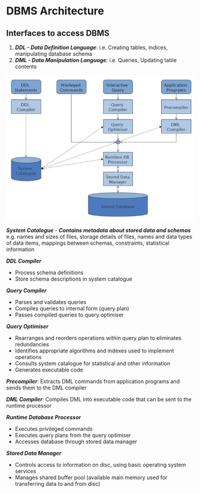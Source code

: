 # DBMS Architecture
## Interfaces to access DBMS
1. **_DDL - Data Definition Language_**: i.e. Creating tables, indices, manipulating database schema
2. **_DML - Data Manipulation Language_**: i.e. Queries, Updating table contents

![](https://github.com/werdnakof/DatabaseNotes/blob/master/images/DBMS-components.png?raw=true)

**_System Catalogue_** - **_Contains metadata about stored data and schemas_** e.g. names and sizes of files, storage details of files, names and data types of data items, mappings between schemas, constraints, statistical information

**_DDL Compiler_**
- Process schema definitions
- Store schema descriptions in system catalogue

**_Query Compiler_**
- Parses and validates queries
- Compiles queries to internal form (query plan)
- Passes compiled queries to query optimiser

**_Query Optimiser_**
- Rearranges and reorders operations within query plan to eliminates redundancies
- Identifies appropriate algorithms and indexes used to implement operations
- Consults system catalogue for statistical and other information
- Generates executable code

**_Precompiler_**: Extracts DML commands from application programs and sends them to the DML compiler

**_DML Compiler_**: Compiles DML into executable code that can be sent to the runtime processor

**_Runtime Database Processor_**
- Executes privileged commands
- Executes query plans from the query optimiser
- Accesses database through stored data manager

**_Stored Data Manager_**
- Controls access to information on disc, using basic operating system services
- Manages shared buffer pool (available main memory used for transferring data to and from disc)


<!--stackedit_data:
eyJoaXN0b3J5IjpbLTU5NDMyOTY2NV19
-->